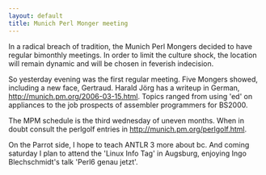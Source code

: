 ```yaml
---
layout: default
title: Munich Perl Monger meeting
---
```


In a radical breach of tradition, the Munich Perl Mongers decided to have regular bimonthly meetings. In order to limit the culture shock, the location will remain dynamic and will be chosen in feverish indecision.

So yesterday evening was the first regular meeting.
Five Mongers showed, including a new face, Gertraud.
Harald J&#246;rg has a writeup in German, <a href="http://munich.pm.org/2006-03-15.html" rel="nofollow">http://munich.pm.org/2006-03-15.html</a>. Topics ranged from using 'ed' on appliances to the job prospects of assembler programmers for BS2000.

The MPM schedule is the third wednesday of uneven months. When in doubt consult the perlgolf entries in <a href="http://munich.pm.org/perlgolf.html" rel="nofollow">http://munich.pm.org/perlgolf.html</a>.

On the Parrot side, I hope to teach ANTLR 3 more about bc. And coming saturday I plan to attend the
'Linux Info Tag' in Augsburg, enjoying Ingo Blechschmidt's talk 'Perl6 genau jetzt'.

